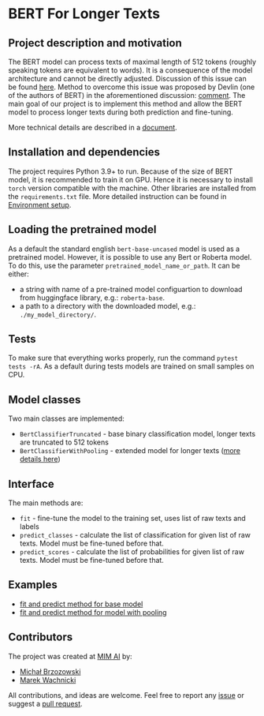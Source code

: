 # BERT For Longer Texts

## Project description and motivation

The BERT model can process texts of maximal length of 512 tokens (roughly speaking tokens are equivalent to words). It is a consequence of the model architecture and cannot be directly adjusted. Discussion of this issue can be found [here](https://github.com/google-research/bert/issues/27). Method to overcome this issue was proposed by Devlin (one of the authors of BERT) in the aforementioned discussion: [comment](https://github.com/google-research/bert/issues/27#issuecomment-435265194). The main goal of our project is to implement this method and allow the BERT model to process longer texts during both prediction and fine-tuning.

More technical details are described in a [document](docs/bert_for_longer_texts.md).

## Installation and dependencies

The project requires Python 3.9+ to run. Because of the size of BERT model, it is recommended to train it on GPU. Hence it is necessary to install `torch` version compatible with the machine. Other libraries are installed from the `requirements.txt` file. More detailed instruction can be found in [Environment setup](docs/setup_env.md).

## Loading the pretrained model
 
As a default the standard english `bert-base-uncased` model is used as a pretrained model. However, it is possible to use any Bert or Roberta model. To do this, use the parameter `pretrained_model_name_or_path`.
It can be either:
- a string with name of a pre-trained model configuartion to download from huggingface library, e.g.: `roberta-base`.
- a path to a directory with the downloaded model, e.g.: `./my_model_directory/`.

## Tests
To make sure that everything works properly, run the command ```pytest tests -rA```. As a default during tests models are trained on small samples on CPU.

## Model classes
Two main classes are implemented:
- `BertClassifierTruncated` - base binary classification model, longer texts are truncated to 512 tokens
- `BertClassifierWithPooling` - extended model for longer texts ([more details here](docs/bert_for_longer_texts.md))

## Interface
The main methods are:
- `fit` - fine-tune the model to the training set, uses list of raw texts and labels
- `predict_classes` - calculate the list of classification for given list of raw texts. Model must be fine-tuned before that.
- `predict_scores` - calculate the list of probabilities for given list of raw texts. Model must be fine-tuned before that.

## Examples
- [fit and predict method for base model](notebooks/example_base_model_fit_predict.ipynb)
- [fit and predict method for model with pooling](notebooks/example_model_with_pooling_fit_predict.ipynb)

## Contributors
The project was created at [MIM AI](https://www.mim.ai/) by:
- [Michał Brzozowski](https://github.com/MichalBrzozowski91) 
- [Marek Wachnicki](https://github.com/mwachnicki)

All contributions, and ideas are welcome. Feel free to report any [issue](https://github.com/mim-solutions/bert_for_longer_texts/issues) or suggest a [pull request](https://github.com/mim-solutions/bert_for_longer_texts/pulls).